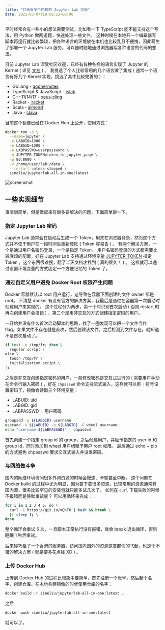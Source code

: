 ```yaml
---
title: "打造有多个内核的 Jupyter Lab 容器"
date: 2021-03-07T19:08:13+08:00
---
```


平时经常会有一些小的想法需要测试，比如看一下 TypeScript 能不能支持这个写法，用 Python 做两道题，快速处理一些文件。 这种时候在本地开一个编辑器写脚本再运行就比较繁琐，把各种语言的环境放在本机也比较乱且不便携，因此萌生了部署一个 Jupyter Lab 服务，可以随时随地通过浏览器写各种语言的代码的想法。

目前 Jupyter Lab 深受社区欢迎，已经有各种各样的语言实现了 Jupyter 的 Kernel ( 详见 [文档](https://github.com/jupyter/jupyter/wiki/Jupyter-kernels) ) 。 我挑选了个人比较常用的几个语言做了集成 ( 通常一个语言有好几个 Kernel 实现，挑选了其中比较完善的 ) ：

-   GoLang - [gophernotes](https://github.com/gopherdata/gophernotes)
-   TypeScript & JavaScript - [tslab](https://github.com/yunabe/tslab)
-   C++11/14/17 - [xeus-cling](https://github.com/jupyter-xeus/xeus-cling)
-   Racket - [iracket](https://github.com/rmculpepper/iracket)
-   Scala - [almond](https://github.com/almond-sh/almond)
-   Java - [IJava](https://github.com/SpencerPark/IJava)

目前这个镜像已经在 Docker Hub 上公开，使用方式：

```bash
docker run -d \
  --name=jupyter \
  -e LABUID=1000 \
  -e LABGID=1000 \
  -e LABPASSWD=userpassword \
  -e JUPYTER_TOKEN=token_to_jupyter_page \
  -p 80:8080 \
  -v /home/user/lab:/data \
  --restart unless-stopped \
  sineliu/jupyterlab-all-in-one:latest
```

![screenshot](screenshot.png)

## 一些实现细节

事情很简单，但是做起来有很多要解决的问题，下面简单聊一下。

### 指定 Jupyter Lab 密码

Jupyter Lab 通常会在启动后生成一个 Token，用来在浏览器登录，然而这个方式并不便于用户在一段时间后重新登陆 ( Token 容易丢 ) 。 有两个解决方案，一个是通过用户名密码登录，一个是指定 Token。 用户名密码登录的方式都需要比较麻烦的配置，好在 Jupyter Lab 支持通过环境变量 [JUPYTER_TOKEN](https://jupyter-notebook.readthedocs.io/en/stable/config.html?highlight=JUPYTER_TOKEN#options) 指定 Token ，这个东西很难搜，翻了半天文档才找到 ( 真的很久！ ) 。 这样就可以通过设置环境变量的方式固定一个方便记忆的 Token 了。

### 通过自定义用户避免 Docker Root 权限产生问题

Docker 容器默认以 root 用户运行，这导致在容器下面创建的文件 owner 都是 root。 不清楚 docker 有没有官方的解决方案，我最后是通过在容器第一次启动时创建用户来实现的。 这个过程分为两步，第一个时识别首次启动 ( 否则 restart 时再次创建用户会报错 ) ，第二个是用非交互的方式创建指定密码的用户。

一开始并没有什么首次启动脚本的思路，找了一圈发现可以把一个文件当作 flag，如果文件不存在就是首次，然后创建该文件，之后检测到文件存在，就知道不是首次启动了。

```bash
if test -e /tmp/fr; then \
  regular script \
else \
  touch /tmp/fr \
  initialization script \
fi
```

之后是非交互创建指定密码的用户，一般修改密码是交互式进行的 ( 需要用户手动在命令行输入密码 ) ，好在 `chpasswd` 命令支持流式输入，这样就可以用 `|` 符号设置密码了，镜像会读取三个环境变量：

-   LABUID: uid
-   LABGID: gid
-   LABPASSWD： 用户密码

```bash
groupadd -g ${LABGID} username
useradd -u ${LABUID} -g ${LABGID} -G wheel username
echo "username:${LABPASSWD}" | chpasswd
```

首先创建一个指定 group id 的 group，之后创建用户，并赋予指定的 user id 和 group id，同时添加到 wheel 用户组赋予用户 root 权限。 最后通过 echo + pip 的方式避免 chpasswd 要求交互式输入并设置密码。

### 与网络做斗争

国内的网络环境访问很多外网资源的时候会慢速、卡顿甚至中断。 这个问题在 Docker build 的过程中尤为明显，因为要下载很多资源，比较常用的资源通常有国内源，很多比较罕见的安装包就只能多试几次了。 如何在 `curl` 下载失败的时候不报错而是静默重试呢？ 可以用循环来完成：

```bash
for i in 1 2 3 4 5; do \
  curl -L https://git.io/vQhTU | bash && break \
  || sleep 1; \
done
```

整个循环会重试 5 次，一旦脚本正常执行没有报错，就会 break 退出循环，否则睡眠 1 秒后重试。

后来碰巧租了一个香港的服务器，访问国内国外的资源速度都快的飞起，也是个不错的解决方案 ( 就是要多花点钱 XD ) 。

### 上传 Docker Hub

上传到 Docker Hub 的过程比想象中要简单，首先注册一个账号，然后起个名字，创建仓库。在本地构建镜像的时候使用仓库的名字：

```bash
docker build -t sineliu/jupyterlab-all-in-one:latest .
```

之后

```bash
docker push sineliu/jupyterlab-all-in-one:latest
```

就可以了。
